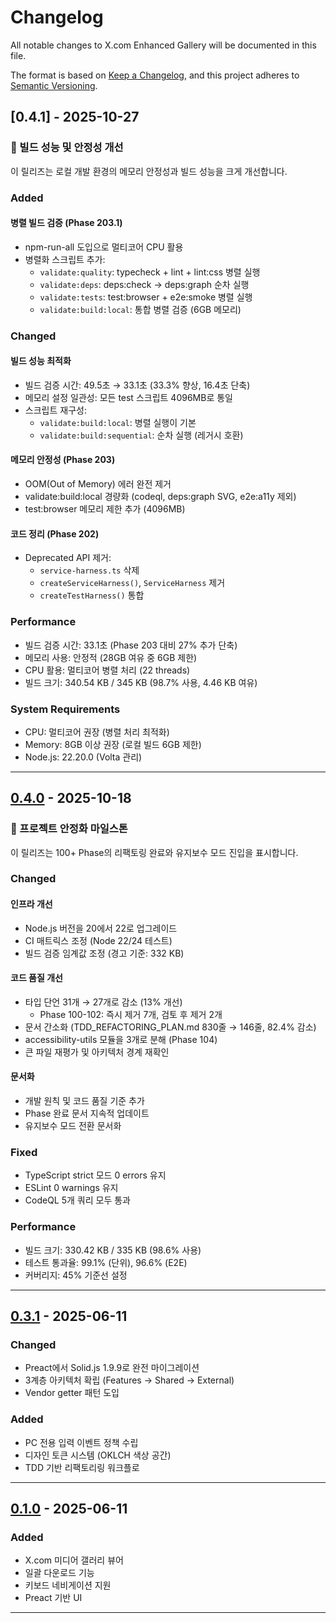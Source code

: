 # Changelog

All notable changes to X.com Enhanced Gallery will be documented in this file.

The format is based on [Keep a Changelog](https://keepachangelog.com/en/1.0.0/),
and this project adheres to
[Semantic Versioning](https://semver.org/spec/v2.0.0.html).

## [0.4.1] - 2025-10-27

### 🚀 빌드 성능 및 안정성 개선

이 릴리즈는 로컬 개발 환경의 메모리 안정성과 빌드 성능을 크게 개선합니다.

### Added

#### 병렬 빌드 검증 (Phase 203.1)

- npm-run-all 도입으로 멀티코어 CPU 활용
- 병렬화 스크립트 추가:
  - `validate:quality`: typecheck + lint + lint:css 병렬 실행
  - `validate:deps`: deps:check → deps:graph 순차 실행
  - `validate:tests`: test:browser + e2e:smoke 병렬 실행
  - `validate:build:local`: 통합 병렬 검증 (6GB 메모리)

### Changed

#### 빌드 성능 최적화

- 빌드 검증 시간: 49.5초 → 33.1초 (33.3% 향상, 16.4초 단축)
- 메모리 설정 일관성: 모든 test 스크립트 4096MB로 통일
- 스크립트 재구성:
  - `validate:build:local`: 병렬 실행이 기본
  - `validate:build:sequential`: 순차 실행 (레거시 호환)

#### 메모리 안정성 (Phase 203)

- OOM(Out of Memory) 에러 완전 제거
- validate:build:local 경량화 (codeql, deps:graph SVG, e2e:a11y 제외)
- test:browser 메모리 제한 추가 (4096MB)

#### 코드 정리 (Phase 202)

- Deprecated API 제거:
  - `service-harness.ts` 삭제
  - `createServiceHarness()`, `ServiceHarness` 제거
  - `createTestHarness()` 통합

### Performance

- 빌드 검증 시간: 33.1초 (Phase 203 대비 27% 추가 단축)
- 메모리 사용: 안정적 (28GB 여유 중 6GB 제한)
- CPU 활용: 멀티코어 병렬 처리 (22 threads)
- 빌드 크기: 340.54 KB / 345 KB (98.7% 사용, 4.46 KB 여유)

### System Requirements

- CPU: 멀티코어 권장 (병렬 처리 최적화)
- Memory: 8GB 이상 권장 (로컬 빌드 6GB 제한)
- Node.js: 22.20.0 (Volta 관리)

---

## [0.4.0] - 2025-10-18

### 🎉 프로젝트 안정화 마일스톤

이 릴리즈는 100+ Phase의 리팩토링 완료와 유지보수 모드 진입을 표시합니다.

### Changed

#### 인프라 개선

- Node.js 버전을 20에서 22로 업그레이드
- CI 매트릭스 조정 (Node 22/24 테스트)
- 빌드 검증 임계값 조정 (경고 기준: 332 KB)

#### 코드 품질 개선

- 타입 단언 31개 → 27개로 감소 (13% 개선)
  - Phase 100-102: 즉시 제거 7개, 검토 후 제거 2개
- 문서 간소화 (TDD_REFACTORING_PLAN.md 830줄 → 146줄, 82.4% 감소)
- accessibility-utils 모듈을 3개로 분해 (Phase 104)
- 큰 파일 재평가 및 아키텍처 경계 재확인

#### 문서화

- 개발 원칙 및 코드 품질 기준 추가
- Phase 완료 문서 지속적 업데이트
- 유지보수 모드 전환 문서화

### Fixed

- TypeScript strict 모드 0 errors 유지
- ESLint 0 warnings 유지
- CodeQL 5개 쿼리 모두 통과

### Performance

- 빌드 크기: 330.42 KB / 335 KB (98.6% 사용)
- 테스트 통과율: 99.1% (단위), 96.6% (E2E)
- 커버리지: 45% 기준선 설정

---

## [0.3.1] - 2025-06-11

### Changed

- Preact에서 Solid.js 1.9.9로 완전 마이그레이션
- 3계층 아키텍처 확립 (Features → Shared → External)
- Vendor getter 패턴 도입

### Added

- PC 전용 입력 이벤트 정책 수립
- 디자인 토큰 시스템 (OKLCH 색상 공간)
- TDD 기반 리팩토리링 워크플로

---

## [0.1.0] - 2025-06-11

### Added

- X.com 미디어 갤러리 뷰어
- 일괄 다운로드 기능
- 키보드 네비게이션 지원
- Preact 기반 UI

---

[0.4.0]: https://github.com/PiesP/xcom-enhanced-gallery/compare/v0.3.1...v0.4.0
[0.3.1]: https://github.com/PiesP/xcom-enhanced-gallery/compare/v0.1.0...v0.3.1
[0.1.0]: https://github.com/PiesP/xcom-enhanced-gallery/releases/tag/v0.1.0
